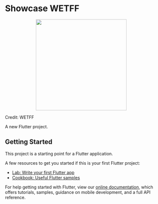 # Showcase WETFF

<p align="center">
  <img src="https://user-images.githubusercontent.com/45146774/130653614-1de79f23-9096-48a0-852a-9d9d469b712f.png" width="300" />
</p>

Credit: WETFF

A new Flutter project.

## Getting Started

This project is a starting point for a Flutter application.

A few resources to get you started if this is your first Flutter project:

- [Lab: Write your first Flutter app](https://flutter.dev/docs/get-started/codelab)
- [Cookbook: Useful Flutter samples](https://flutter.dev/docs/cookbook)

For help getting started with Flutter, view our
[online documentation](https://flutter.dev/docs), which offers tutorials,
samples, guidance on mobile development, and a full API reference.

